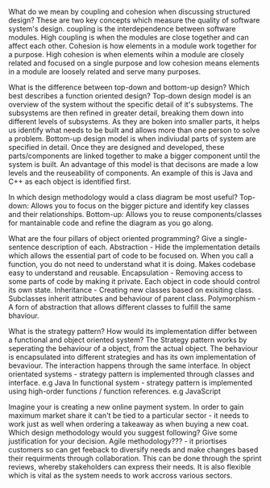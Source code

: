 What do we mean by coupling and cohesion when discussing structured design?
These are two key concepts which measure the quality of software system's design.
coupling is the interdependence between software modules. High coupling is when the modules are close together and can affect each other.
Cohesion is how elements in a module work together for a purpose. High cohesion is when elements wihin a module are closely related and focused on a single purpose and low cohesion means elements in a module are loosely related and serve many purposes. 

What is the difference between top-down and bottom-up design? Which best describes a function oriented design?
Top-down design model is an overview of the system without the specific detail of it's subsystems. The subsystems are then refined in greater detail, breaking them down into different levels of subsystems. As they are boken into smaller parts, it helps us identify what needs to be built and allows more than one person to solve a problem. 
Bottom-up design model is when indiviudal parts of system are specified in detail. Once they are designed and developed, these parts/components are linked together to make a bigger component until the system is built. An advantage of this model is that decisons are made a low levels and the reuseability of components. An example of this is Java and C++ as each object is identified first. 

In which design methodology would a class diagram be most useful?
Top-down: Allows you to focus on the bigger picture and identify key classes and their relationships.
Bottom-up: Allows you to reuse components/classes for mantainable code and refine the diagram as you go along. 

What are the four pillars of object oriented programming? Give a single-sentence description of each.
Abstraction - Hide the implementation details which allows the essential part of code to be focused on. When you call a function, you do not need to understand what it is doing. Makes codebase easy to understand and reusable. 
Encapsulation - Removing access to some parts of code by making it private. Each object in code should control its own state. 
Inheritance - Creating new classes based on exisiting class. Subclasses inherit attributes and behaviour of parent class.
Polymorphism - A forn of abstraction that allows different classes to fulfill the same bhaviour.

What is the strategy pattern? How would its implementation differ between a functional and object oriented system?
The Strategy pattern works by seperating the behaviour of a object, from the actual object. The behaviour is encapsulated into different strategies and has its own implementation of bevaviour. The interaction happens through the same interface. 
In object orientated systems - strategy pattern is implemented through classes and interface. e.g Java
In functional system - strategy pattern is implemented using high-order functions / function references. e.g JavaScript 


Imagine your is creating a new online payment system. In order to gain maximum market share it can't be tied to a particular sector - it needs to work just as well when ordering a takeaway as when buying a new coat. Which design methodology would you suggest following? Give some justification for your decision.
Agile methodology??? - it priortises customers so can get feeback to diversify needs and make changes based their requirments through collaboration. This can be done through the sprint reviews, whereby stakeholders can express their needs. It is also flexible which is vital as the system needs to work accross various sectors. 